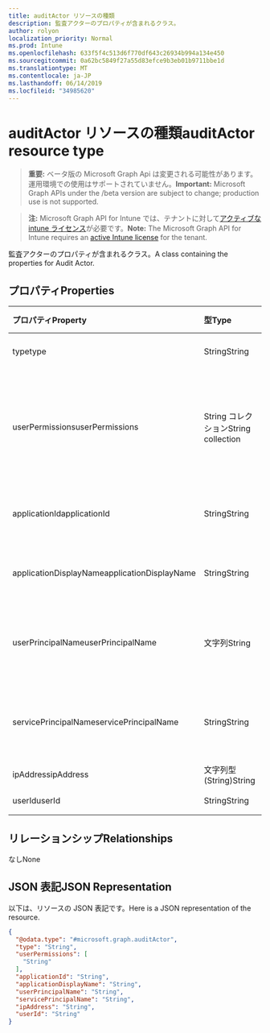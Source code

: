 ```yaml
---
title: auditActor リソースの種類
description: 監査アクターのプロパティが含まれるクラス。
author: rolyon
localization_priority: Normal
ms.prod: Intune
ms.openlocfilehash: 633f5f4c513d6f770df643c26934b994a134e450
ms.sourcegitcommit: 0a62bc5849f27a55d83efce9b3eb01b9711bbe1d
ms.translationtype: MT
ms.contentlocale: ja-JP
ms.lasthandoff: 06/14/2019
ms.locfileid: "34985620"
---
```

# <a name="auditactor-resource-type"></a><span data-ttu-id="34665-103">auditActor リソースの種類</span><span class="sxs-lookup"><span data-stu-id="34665-103">auditActor resource type</span></span>

> <span data-ttu-id="34665-104">**重要:** ベータ版の Microsoft Graph Api は変更される可能性があります。運用環境での使用はサポートされていません。</span><span class="sxs-lookup"><span data-stu-id="34665-104">**Important:** Microsoft Graph APIs under the /beta version are subject to change; production use is not supported.</span></span>

> <span data-ttu-id="34665-105">**注:** Microsoft Graph API for Intune では、テナントに対して[アクティブな intune ライセンス](https://go.microsoft.com/fwlink/?linkid=839381)が必要です。</span><span class="sxs-lookup"><span data-stu-id="34665-105">**Note:** The Microsoft Graph API for Intune requires an [active Intune license](https://go.microsoft.com/fwlink/?linkid=839381) for the tenant.</span></span>

<span data-ttu-id="34665-106">監査アクターのプロパティが含まれるクラス。</span><span class="sxs-lookup"><span data-stu-id="34665-106">A class containing the properties for Audit Actor.</span></span>

## <a name="properties"></a><span data-ttu-id="34665-107">プロパティ</span><span class="sxs-lookup"><span data-stu-id="34665-107">Properties</span></span>
|<span data-ttu-id="34665-108">プロパティ</span><span class="sxs-lookup"><span data-stu-id="34665-108">Property</span></span>|<span data-ttu-id="34665-109">型</span><span class="sxs-lookup"><span data-stu-id="34665-109">Type</span></span>|<span data-ttu-id="34665-110">説明</span><span class="sxs-lookup"><span data-stu-id="34665-110">Description</span></span>|
|:---|:---|:---|
|<span data-ttu-id="34665-111">type</span><span class="sxs-lookup"><span data-stu-id="34665-111">type</span></span>|<span data-ttu-id="34665-112">String</span><span class="sxs-lookup"><span data-stu-id="34665-112">String</span></span>|<span data-ttu-id="34665-113">アクターの種類。</span><span class="sxs-lookup"><span data-stu-id="34665-113">Actor Type.</span></span>|
|<span data-ttu-id="34665-114">userPermissions</span><span class="sxs-lookup"><span data-stu-id="34665-114">userPermissions</span></span>|<span data-ttu-id="34665-115">String コレクション</span><span class="sxs-lookup"><span data-stu-id="34665-115">String collection</span></span>|<span data-ttu-id="34665-116">監査の実行時におけるユーザーのアクセス許可の一覧。</span><span class="sxs-lookup"><span data-stu-id="34665-116">List of user permissions when the audit was performed.</span></span>|
|<span data-ttu-id="34665-117">applicationId</span><span class="sxs-lookup"><span data-stu-id="34665-117">applicationId</span></span>|<span data-ttu-id="34665-118">String</span><span class="sxs-lookup"><span data-stu-id="34665-118">String</span></span>|<span data-ttu-id="34665-119">AAD アプリケーション ID。</span><span class="sxs-lookup"><span data-stu-id="34665-119">AAD Application Id.</span></span>|
|<span data-ttu-id="34665-120">applicationDisplayName</span><span class="sxs-lookup"><span data-stu-id="34665-120">applicationDisplayName</span></span>|<span data-ttu-id="34665-121">String</span><span class="sxs-lookup"><span data-stu-id="34665-121">String</span></span>|<span data-ttu-id="34665-122">アプリケーションの名前。</span><span class="sxs-lookup"><span data-stu-id="34665-122">Name of the Application.</span></span>|
|<span data-ttu-id="34665-123">userPrincipalName</span><span class="sxs-lookup"><span data-stu-id="34665-123">userPrincipalName</span></span>|<span data-ttu-id="34665-124">文字列</span><span class="sxs-lookup"><span data-stu-id="34665-124">String</span></span>|<span data-ttu-id="34665-125">ユーザー プリンシパル名 (UPN)。</span><span class="sxs-lookup"><span data-stu-id="34665-125">User Principal Name (UPN).</span></span>|
|<span data-ttu-id="34665-126">servicePrincipalName</span><span class="sxs-lookup"><span data-stu-id="34665-126">servicePrincipalName</span></span>|<span data-ttu-id="34665-127">String</span><span class="sxs-lookup"><span data-stu-id="34665-127">String</span></span>|<span data-ttu-id="34665-128">サービス プリンシパル名 (SPN)。</span><span class="sxs-lookup"><span data-stu-id="34665-128">Service Principal Name (SPN).</span></span>|
|<span data-ttu-id="34665-129">ipAddress</span><span class="sxs-lookup"><span data-stu-id="34665-129">ipAddress</span></span>|<span data-ttu-id="34665-130">文字列型 (String)</span><span class="sxs-lookup"><span data-stu-id="34665-130">String</span></span>|<span data-ttu-id="34665-131">IPAddress。</span><span class="sxs-lookup"><span data-stu-id="34665-131">IPAddress.</span></span>|
|<span data-ttu-id="34665-132">userId</span><span class="sxs-lookup"><span data-stu-id="34665-132">userId</span></span>|<span data-ttu-id="34665-133">String</span><span class="sxs-lookup"><span data-stu-id="34665-133">String</span></span>|<span data-ttu-id="34665-134">ユーザー ID。</span><span class="sxs-lookup"><span data-stu-id="34665-134">User Id.</span></span>|

## <a name="relationships"></a><span data-ttu-id="34665-135">リレーションシップ</span><span class="sxs-lookup"><span data-stu-id="34665-135">Relationships</span></span>
<span data-ttu-id="34665-136">なし</span><span class="sxs-lookup"><span data-stu-id="34665-136">None</span></span>

## <a name="json-representation"></a><span data-ttu-id="34665-137">JSON 表記</span><span class="sxs-lookup"><span data-stu-id="34665-137">JSON Representation</span></span>
<span data-ttu-id="34665-138">以下は、リソースの JSON 表記です。</span><span class="sxs-lookup"><span data-stu-id="34665-138">Here is a JSON representation of the resource.</span></span>
<!-- {
  "blockType": "resource",
  "@odata.type": "microsoft.graph.auditActor"
}
-->
``` json
{
  "@odata.type": "#microsoft.graph.auditActor",
  "type": "String",
  "userPermissions": [
    "String"
  ],
  "applicationId": "String",
  "applicationDisplayName": "String",
  "userPrincipalName": "String",
  "servicePrincipalName": "String",
  "ipAddress": "String",
  "userId": "String"
}
```





